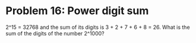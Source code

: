 # Problem 16: Power digit sum

2^15 = 32768 and the sum of its digits is 3 + 2 + 7 + 6 + 8 = 26. What is the 
sum of the digits of the number 2^1000?
